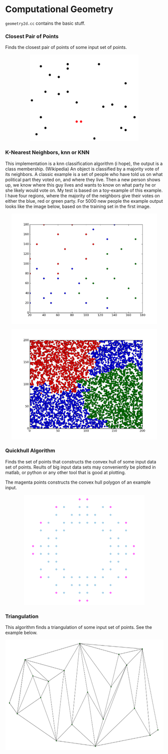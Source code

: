 Computational Geometry
===================================

`geometry2d.cc` contains the basic stuff. 

### Closest Pair of Points
Finds the closest pair of points of some input set of points.

<p align="center">
<img src="images/closest.png" height="275" alt="Screenshot"/>
</p>

### K-Nearest Neighbors, knn or KNN
This implementation is a knn classification algorithm (i hope), the output is a class membership. (Wikipedia) An object is classified by a majority vote of its neighbors.
A classic example is a set of people who have told us on what political part they voted on, and where they live. Then a new person shows up, we know where this guy lives and wants to know on what party he or she likely would vote on. 
My test is based on a toy-example of this example. I have four regions, where the majority of the neighbors give their votes on either the blue, red or green party. For 5000 new people the example output looks like the image below, based on the training set in the first image.

<p align="center">
<img src="images/knn_training.png" height="350" alt="Screenshot"/>
</p>

<p align="center">
<img src="images/knn_3.png" height="350" alt="Screenshot"/>
</p>


### Quickhull Algorithm
Finds the set of points that constructs the convex hull of some input data set of points.
Reults of big input data sets may conveniently be plotted in matlab, or python or any other tool that is good at plotting.

The magenta points constructs the convex hull polygon of an example input. 

<p align="center">
<img src="images/conv_hull.png" height="350" alt="Screenshot"/>
</p>

### Triangulation
This algorithm finds a triangulation of some input set of points.
See the example below.

<p align="center">
<img src="images/triangul2.png" height="350" alt="Screenshot"/>
</p>
